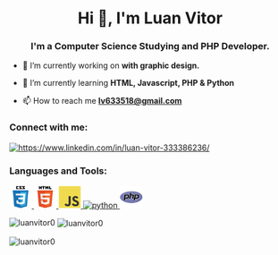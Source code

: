 <h1 align="center">Hi 👋, I'm Luan Vitor</h1>
<h3 align="center">I'm a Computer Science Studying and PHP Developer.</h3>

- 🔭 I’m currently working on **with graphic design.**

- 🌱 I’m currently learning **HTML, Javascript, PHP & Python**

- 📫 How to reach me **lv633518@gmail.com**

<h3 align="left">Connect with me:</h3>
<p align="left">
<a href="https://linkedin.com/in/https://www.linkedin.com/in/luan-vitor-333386236/" target="blank"><img align="center" src="https://raw.githubusercontent.com/rahuldkjain/github-profile-readme-generator/master/src/images/icons/Social/linked-in-alt.svg" alt="https://www.linkedin.com/in/luan-vitor-333386236/" height="30" width="40" /></a>
</p>

<h3 align="left">Languages and Tools:</h3>
<p align="left"> <a href="https://www.w3schools.com/css/" target="_blank" rel="noreferrer"> <img src="https://raw.githubusercontent.com/devicons/devicon/master/icons/css3/css3-original-wordmark.svg" alt="css3" width="40" height="40"/> </a> <a href="https://www.w3.org/html/" target="_blank" rel="noreferrer"> <img src="https://raw.githubusercontent.com/devicons/devicon/master/icons/html5/html5-original-wordmark.svg" alt="html5" width="40" height="40"/> </a> <a href="https://developer.mozilla.org/en-US/docs/Web/JavaScript" target="_blank" rel="noreferrer"> <img src="https://raw.githubusercontent.com/devicons/devicon/master/icons/javascript/javascript-original.svg" alt="javascript" width="40" height="40"/> </a> <a href="https://www.python.org" target="_blank" rel="noreferrer"> <img src="https://www.iteindia.in/wp-content/uploads/2018/08/Python.jpg" alt="python" width="40" height="40"/> </a> <a href="https://www.php.net" target="_blank" rel="noreferrer"> <img src="https://raw.githubusercontent.com/devicons/devicon/master/icons/php/php-original.svg" alt="php" width="40" height="40"/> </a> </p>

<p><img align="left" src="https://github-readme-stats.vercel.app/api/top-langs?username=luanvitor0&show_icons=true&locale=en&layout=compact" alt="luanvitor0" /></p>

<p>&nbsp;<img align="center" src="https://github-readme-stats.vercel.app/api?username=luanvitor0&show_icons=true&locale=en" alt="luanvitor0" /></p>

<p><img align="center" src="https://github-readme-streak-stats.herokuapp.com/?user=luanvitor0&" alt="luanvitor0" /></p>
